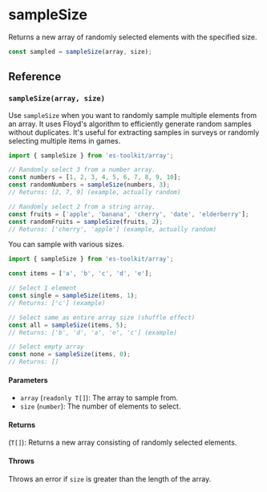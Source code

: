 # sampleSize

Returns a new array of randomly selected elements with the specified size.

```typescript
const sampled = sampleSize(array, size);
```

## Reference

### `sampleSize(array, size)`

Use `sampleSize` when you want to randomly sample multiple elements from an array. It uses Floyd's algorithm to efficiently generate random samples without duplicates. It's useful for extracting samples in surveys or randomly selecting multiple items in games.

```typescript
import { sampleSize } from 'es-toolkit/array';

// Randomly select 3 from a number array.
const numbers = [1, 2, 3, 4, 5, 6, 7, 8, 9, 10];
const randomNumbers = sampleSize(numbers, 3);
// Returns: [2, 7, 9] (example, actually random)

// Randomly select 2 from a string array.
const fruits = ['apple', 'banana', 'cherry', 'date', 'elderberry'];
const randomFruits = sampleSize(fruits, 2);
// Returns: ['cherry', 'apple'] (example, actually random)
```

You can sample with various sizes.

```typescript
import { sampleSize } from 'es-toolkit/array';

const items = ['a', 'b', 'c', 'd', 'e'];

// Select 1 element
const single = sampleSize(items, 1);
// Returns: ['c'] (example)

// Select same as entire array size (shuffle effect)
const all = sampleSize(items, 5);
// Returns: ['b', 'd', 'a', 'e', 'c'] (example)

// Select empty array
const none = sampleSize(items, 0);
// Returns: []
```

#### Parameters

- `array` (`readonly T[]`): The array to sample from.
- `size` (`number`): The number of elements to select.

#### Returns

(`T[]`): Returns a new array consisting of randomly selected elements.

#### Throws

Throws an error if `size` is greater than the length of the array.
